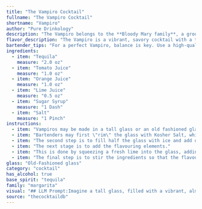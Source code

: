 ```yaml
---
title: "The Vampiro Cocktail"
fullname: "The Vampiro Cocktail"
shortname: "Vampiro"
author: "Pure Drinkology"
description: "The Vampiro belongs to the **Bloody Mary family**, a group of tomato-based cocktails. Originating in **Mexico**, this refreshing drink blends the savory tang of tomato with the bright acidity of citrus and the kick of tequila. "
flavor_description: "The Vampiro is a vibrant, savory cocktail with a tangy kick. Tequila's warmth mingles with the acidity of tomato and citrus juices, creating a complex flavor.  The sweetness of sugar syrup balances the tartness, while a pinch of salt enhances the overall complexity.  It's a refreshing and satisfying drink, perfect for a warm day or a night out. "
bartender_tips: "For a perfect Vampiro, balance is key. Use a high-quality tequila for depth.  Don't overpower the tomato juice with citrus; use just enough lime and orange to brighten.  A touch of sugar syrup balances the acidity, but don't make it sweet.  Use a good pinch of salt to enhance the savory notes and rim your glass with a salted edge for a sophisticated touch. "
ingredients:
  - item: "Tequila"
    measure: "2.0 oz"
  - item: "Tomato Juice"
    measure: "1.0 oz"
  - item: "Orange Juice"
    measure: "1.0 oz"
  - item: "Lime Juice"
    measure: "0.5 oz"
  - item: "Sugar Syrup"
    measure: "1 Dash"
  - item: "Salt"
    measure: "1 Pinch"
instructions:
  - item: "Vampiros may be made in a tall glass or an old fashioned glass."
  - item: "Bartenders may first \"rim\" the glass with Kosher Salt, which is done by placing a layer of Kosher Salt on a chopping board, moistening the glass\' rim with lime juice or water, and then placing the upside down glass rim onto the Kosher Salt, so that the salt sticks to the moistened rim."
  - item: "The second step is to fill half the glass with ice and add one or two shooter glasses full of high quality Tequila."
  - item: "The next stage is to add the flavouring elements."
  - item: "This is done by squeezing a fresh lime into the glass, adding a few grains of salt, adding citrus-flavoured soda pop, until the glass is 4/5 full, and then adding spicy Viuda de Sanchez (or orange juice, lime juice and pico de gallo)."
  - item: "The final step is to stir the ingredients so that the flavours are properly blended."
glass: "Old-Fashioned glass"
category: "cocktail"
has_alcohol: true
base_spirit: "tequila"
family: "margarita"
visual: "## LLM Prompt:Imagine a tall glass, filled with a vibrant, almost blood-red liquid. The color is not uniform, but rather marbled with streaks of bright orange and a hint of green. The top of the drink is adorned with a delicate layer of foam, almost like a fluffy cloud, tinged with a faint orange hue.  The glass is chilled, condensation clinging to the sides and creating a shimmering effect. Tiny specks of salt cling to the rim, a salty counterpoint to the sweet and tart flavors within.  Describe the visual appeal of this cocktail, focusing on its colors, textures, and overall presentation. What kind of glass would it be served in? How would you describe the overall mood of the drink? "
source: "thecocktaildb"
---
```


